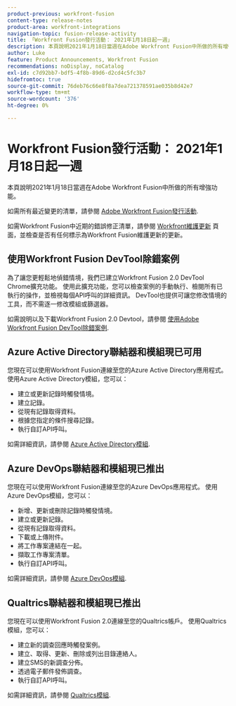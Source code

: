 ```yaml
---
product-previous: workfront-fusion
content-type: release-notes
product-area: workfront-integrations
navigation-topic: fusion-release-activity
title: 「Workfront Fusion發行活動： 2021年1月18日起一週」
description: 本頁說明2021年1月18日當週在Adobe Workfront Fusion中所做的所有增強功能。
author: Luke
feature: Product Announcements, Workfront Fusion
recommendations: noDisplay, noCatalog
exl-id: c7d92bb7-bdf5-4f8b-89d6-d2cd4c5fc3b7
hidefromtoc: true
source-git-commit: 76deb76c66e8f8a7dea721378591ae035b8d42e7
workflow-type: tm+mt
source-wordcount: '376'
ht-degree: 0%

---
```


# Workfront Fusion發行活動： 2021年1月18日起一週

本頁說明2021年1月18日當週在Adobe Workfront Fusion中所做的所有增強功能。

如需所有最近變更的清單，請參閱 [Adobe Workfront Fusion發行活動](../../../product-announcements/product-releases/fusion-release-activity/fusion-release-activity.md).

如需Workfront Fusion中近期的錯誤修正清單，請參閱 [Workfront維護更新](https://experienceleague.adobe.com/docs/workfront-known-issues/releases/current-updates.html) 頁面，並檢查是否有任何標示為Workfront Fusion維護更新的更新。

## 使用Workfront Fusion DevTool除錯案例

為了讓您更輕鬆地偵錯情境，我們已建立Workfront Fusion 2.0 DevTool Chrome擴充功能。 使用此擴充功能，您可以檢查案例的手動執行、檢閱所有已執行的操作，並檢視每個API呼叫的詳細資訊。 DevTool也提供可讓您修改情境的工具，而不需逐一修改模組或篩選器。

如需說明以及下載Workfront Fusion 2.0 Devtool，請參閱 [使用Adobe Workfront Fusion DevTool除錯案例](../../../workfront-fusion/scenarios/debug-scenarios-with-dev-tool.md).

## Azure Active Directory聯結器和模組現已可用

您現在可以使用Workfront Fusion連線至您的Azure Active Directory應用程式。 使用Azure Active Directory模組，您可以：

* 建立或更新記錄時觸發情境。
* 建立記錄。
* 從現有記錄取得資料。
* 根據您指定的條件搜尋記錄。
* 執行自訂API呼叫。

如需詳細資訊，請參閱 [Azure Active Directory模組](../../../workfront-fusion/apps-and-their-modules/azure-ad-modules.md).

## Azure DevOps聯結器和模組現已推出

您現在可以使用Workfront Fusion連線至您的Azure DevOps應用程式。 使用Azure DevOps模組，您可以：

* 新增、更新或刪除記錄時觸發情境。
* 建立或更新記錄。
* 從現有記錄取得資料。
* 下載或上傳附件。
* 將工作專案連結在一起。
* 擷取工作專案清單。
* 執行自訂API呼叫。

如需詳細資訊，請參閱 [Azure DevOps模組](../../../workfront-fusion/apps-and-their-modules/azure-dev-ops.md).

## Qualtrics聯結器和模組現已推出

您現在可以使用Workfront Fusion 2.0連線至您的Qualtrics帳戶。 使用Qualtrics模組，您可以：

* 建立新的調查回應時觸發案例。
* 建立、取得、更新、刪除或列出目錄連絡人。
* 建立SMS的新調查分佈。
* 透過電子郵件發佈調查。
* 執行自訂API呼叫。

如需詳細資訊，請參閱 [Qualtrics模組](../../../workfront-fusion/apps-and-their-modules/qualtrics-modules.md).
